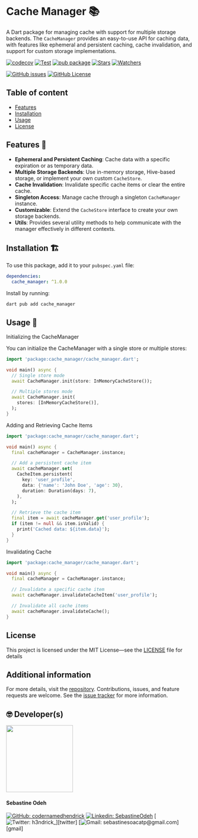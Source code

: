 <!--
This README describes the package. If you publish this package to pub.dev,
this README's contents appear on the landing page for your package.

For information about how to write a good package README, see the guide for
[writing package pages](https://dart.dev/tools/pub/writing-package-pages).

For general information about developing packages, see the Dart guide for
[creating packages](https://dart.dev/guides/libraries/create-packages)
and the Flutter guide for
[developing packages and plugins](https://flutter.dev/to/develop-packages).
-->

# Cache Manager 📚

A Dart package for managing cache with support for multiple storage backends. The `CacheManager` provides an easy-to-use
API for caching data, with features like ephemeral and persistent caching, cache invalidation, and support for custom
storage implementations.

[![codecov](https://codecov.io/gh/CoderNamedHendrick/cache_manager/branch/master/graph/badge.svg)](https://codecov.io/gh/CoderNamedHendrick/cache_manager)
[![Test](https://github.com/CoderNamedHendrick/cache_manager/actions/workflows/ci.yaml/badge.svg?branch=master)](https://github.com/CoderNamedHendrick/cache_manager/actions/workflows/ci.yaml)
[![pub package](https://img.shields.io/pub/v/cache_manager.svg?label=Version&style=flat)][pub]
[![Stars](https://img.shields.io/github/stars/codernamedhendrick/cache_manager?label=Stars&style=flat)][repo]
[![Watchers](https://img.shields.io/github/watchers/codernamedhendrick/cache_manager?label=Watchers&style=flat)][repo]

[![GitHub issues](https://img.shields.io/github/issues/codernamedhendrick/cache_manager?label=Issues&style=flat)][issues]
[![GitHub License](https://img.shields.io/github/license/codernamedhendrick/cache_manager?label=Licence&style=flat)][license]

## Table of content

- [Features](#features)
- [Installation](#installation)
- [Usage](#usage)
- [License](#license)

## Features 🧪

- **Ephemeral and Persistent Caching**: Cache data with a specific expiration or as temporary data.
- **Multiple Storage Backends**: Use in-memory storage, Hive-based storage, or implement your own custom `CacheStore`.
- **Cache Invalidation**: Invalidate specific cache items or clear the entire cache.
- **Singleton Access**: Manage cache through a singleton `CacheManager` instance.
- **Customizable**: Extend the `CacheStore` interface to create your own storage backends.
- **Utils**: Provides several utility methods to help communicate with the manager effectively in different contexts.

## Installation 🏗️

To use this package, add it to your `pubspec.yaml` file:

```yaml
dependencies:
  cache_manager: ^1.0.0
 ```

Install by running:

```console
dart pub add cache_manager
```

## Usage 🔧

Initializing the CacheManager

You can initialize the CacheManager with a single store or multiple stores:

```dart
import 'package:cache_manager/cache_manager.dart';

void main() async {
  // Single store mode
  await CacheManager.init(store: InMemoryCacheStore());

  // Multiple stores mode
  await CacheManager.init(
    stores: [InMemoryCacheStore()],
  );
}
```

Adding and Retrieving Cache Items

```dart
import 'package:cache_manager/cache_manager.dart';

void main() async {
  final cacheManager = CacheManager.instance;

  // Add a persistent cache item
  await cacheManager.set(
    CacheItem.persistent(
      key: 'user_profile',
      data: {'name': 'John Doe', 'age': 30},
      duration: Duration(days: 7),
    ),
  );

  // Retrieve the cache item
  final item = await cacheManager.get('user_profile');
  if (item != null && item.isValid) {
    print('Cached data: ${item.data}');
  }
}
```

Invalidating Cache

```dart
import 'package:cache_manager/cache_manager.dart';

void main() async {
  final cacheManager = CacheManager.instance;

  // Invalidate a specific cache item
  await cacheManager.invalidateCacheItem('user_profile');

  // Invalidate all cache items
  await cacheManager.invalidateCache();
}
```

## License

This project is licensed under the MIT License—see the [LICENSE](LICENSE) file for details

## Additional information

For more details, visit the [repository](https://github.com/CoderNamedHendrick/cache_manager). Contributions, issues,
and feature requests are welcome. See the [issue tracker](https://github.com/CoderNamedHendrick/cache_manager/issues)
for more information.

## 🤓 Developer(s)

[<img src="https://github.com/CoderNamedHendrick.png" width="180" />](https://github.com/CoderNamedHendrick)

#### **Sebastine Odeh**

[![GitHub: codernamedhendrick](https://img.shields.io/badge/codernamedhendrick-EFF7F6?logo=GitHub&logoColor=333&link=https://www.github.com/codernamedhendrick)][github]
[![Linkedin: SebastineOdeh](https://img.shields.io/badge/SebastineOdeh-EFF7F6?logo=LinkedIn&logoColor=blue&link=https://www.linkedin.com/in/sebastine-odeh-1081a318b/)][linkedin]
[![Twitter: h3ndrick_](https://img.shields.io/badge/h3ndrick__-EFF7F6?logo=X&logoColor=333&link=https://x.com/H3ndrick_)][twitter]
[![Gmail: sebastinesoacatp@gmail.com](https://img.shields.io/badge/sebastinesoacatp@gmail.com-EFF7F6?logo=Gmail&link=mailto:sebastinesoacatp@gmail.com)][gmail]

[pub]: https://pub.dev/packages/cache_manager

[repo]: https://github.com/CoderNamedHendrick/cache_manager

[issues]: https://github.com/CoderNamedHendrick/cache_manager/issues

[license]: https://github.com/CoderNamedHendrick/cache_manager/blob/main/LICENSE

[github]: https://www.github.com/codernamedhendrick

[linkedin]: https://www.linkedin.com/in/sebastine-odeh-1081a318b

[twitter]: https://x.com/H3ndrick_